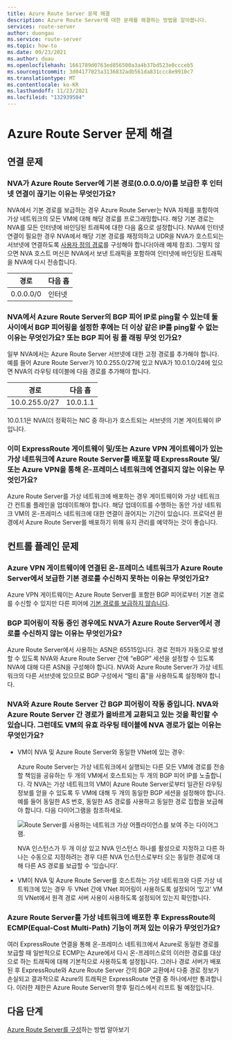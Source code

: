 ```yaml
---
title: Azure Route Server 문제 해결
description: Azure Route Server에 대한 문제를 해결하는 방법을 알아봅니다.
services: route-server
author: duongau
ms.service: route-server
ms.topic: how-to
ms.date: 09/23/2021
ms.author: duau
ms.openlocfilehash: 1661789d0763ed856500a3a4b37bd523e0ccceb5
ms.sourcegitcommit: 3d04177023a3136832adb561da831ccc8e9910c7
ms.translationtype: MT
ms.contentlocale: ko-KR
ms.lasthandoff: 11/23/2021
ms.locfileid: "132939504"
---
```

# <a name="troubleshooting-azure-route-server-issues"></a>Azure Route Server 문제 해결

## <a name="connectivity-issues"></a>연결 문제

### <a name="why-does-my-nva-lose-internet-connectivity-after-it-advertises-the-default-route-00000-to-azure-route-server"></a>NVA가 Azure Route Server에 기본 경로(0.0.0.0/0)를 보급한 후 인터넷 연결이 끊기는 이유는 무엇인가요?
NVA에서 기본 경로를 보급하는 경우 Azure Route Server는 NVA 자체를 포함하여 가상 네트워크의 모든 VM에 대해 해당 경로를 프로그래밍합니다. 해당 기본 경로는 NVA를 모든 인터넷에 바인딩된 트래픽에 대한 다음 홉으로 설정합니다. NVA에 인터넷 연결이 필요한 경우 NVA에서 해당 기본 경로를 재정의하고 UDR을 NVA가 호스트되는 서브넷에 연결하도록 [사용자 정의 경로](../virtual-network/virtual-networks-udr-overview.md)를 구성해야 합니다(아래 예제 참조). 그렇지 않으면 NVA 호스트 머신은 NVA에서 보낸 트래픽을 포함하여 인터넷에 바인딩된 트래픽을 NVA에 다시 전송합니다.

| 경로 | 다음 홉 |
|-------|----------|
| 0.0.0.0/0 | 인터넷 |


### <a name="why-can-i-ping-from-my-nva-to-the-bgp-peer-ip-on-azure-route-server-but-after-i-set-up-the-bgp-peering-between-them-i-cant-ping-the-same-ip-anymore-or-why-is-the-bgp-peering-flapping"></a>NVA에서 Azure Route Server의 BGP 피어 IP로 ping할 수 있는데 둘 사이에서 BGP 피어링을 설정한 후에는 더 이상 같은 IP를 ping할 수 없는 이유는 무엇인가요? 또는 BGP 피어 링 플 래핑 무엇 인가요?

일부 NVA에서는 Azure Route Server 서브넷에 대한 고정 경로를 추가해야 합니다. 예를 들어 Azure Route Server가 10.0.255.0/27에 있고 NVA가 10.0.1.0/24에 있으면 NVA의 라우팅 테이블에 다음 경로를 추가해야 합니다.

| 경로 | 다음 홉 |
|-------|----------|
| 10.0.255.0/27 | 10.0.1.1 |

10.0.1.1은 NVA(더 정확히는 NIC 중 하나)가 호스트되는 서브넷의 기본 게이트웨이 IP입니다.

### <a name="why-do-i-lose-connectivity-to-my-on-premises-network-over-expressroute-andor-azure-vpn-when-im-deploying-azure-route-server-to-a-virtual-network-that-already-has-expressroute-gateway-andor-azure-vpn-gateway"></a>이미 ExpressRoute 게이트웨이 및/또는 Azure VPN 게이트웨이가 있는 가상 네트워크에 Azure Route Server를 배포할 때 ExpressRoute 및/또는 Azure VPN을 통해 온-프레미스 네트워크에 연결되지 않는 이유는 무엇인가요?
Azure Route Server를 가상 네트워크에 배포하는 경우 게이트웨이와 가상 네트워크 간 컨트롤 플레인을 업데이트해야 합니다. 해당 업데이트를 수행하는 동안 가상 네트워크 VM의 온-프레미스 네트워크에 대한 연결이 끊어지는 기간이 있습니다. 프로덕션 환경에서 Azure Route Server를 배포하기 위해 유지 관리를 예약하는 것이 좋습니다.  

## <a name="control-plane-issues"></a>컨트롤 플레인 문제

### <a name="why-does-my-on-premises-network-connected-to-azure-vpn-gateway-not-receive-the-default-route-advertised-by-azure-route-server"></a>Azure VPN 게이트웨이에 연결된 온-프레미스 네트워크가 Azure Route Server에서 보급한 기본 경로를 수신하지 못하는 이유는 무엇인가요?

Azure VPN 게이트웨이는 Azure Route Server를 포함한 BGP 피어로부터 기본 경로를 수신할 수 있지만 다른 피어에 [기본 경로를 보급하지 않습니다](../vpn-gateway/vpn-gateway-vpn-faq.md#what-address-prefixes-will-azure-vpn-gateways-advertise-to-me). 

### <a name="why-does-my-nva-not-receive-routes-from-azure-route-server-even-though-the-bgp-peering-is-up"></a>BGP 피어링이 작동 중인 경우에도 NVA가 Azure Route Server에서 경로를 수신하지 않는 이유는 무엇인가요?

Azure Route Server에서 사용하는 ASN은 65515입니다. 경로 전파가 자동으로 발생할 수 있도록 NVA와 Azure Route Server 간에 “eBGP” 세션을 설정할 수 있도록 NVA에 대해 다른 ASN을 구성해야 합니다. NVA와 Azure Route Server가 가상 네트워크의 다른 서브넷에 있으므로 BGP 구성에서 “멀티 홉”을 사용하도록 설정해야 합니다.

### <a name="the-bgp-peering-between-my-nva-and-azure-route-server-is-up-i-can-see-routes-exchanged-correctly-between-them-why-arent-the-nva-routes-in-the-effective-routing-table-of-my-vm"></a>NVA와 Azure Route Server 간 BGP 피어링이 작동 중입니다. NVA와 Azure Route Server 간 경로가 올바르게 교환되고 있는 것을 확인할 수 있습니다. 그런데도 VM의 유효 라우팅 테이블에 NVA 경로가 없는 이유는 무엇인가요? 

* VM이 NVA 및 Azure Route Server와 동일한 VNet에 있는 경우:

     Azure Route Server는 가상 네트워크에서 실행되는 다른 모든 VM에 경로를 전송할 책임을 공유하는 두 개의 VM에서 호스트되는 두 개의 BGP 피어 IP를 노출합니다. 각 NVA는 가상 네트워크의 VM이 Azure Route Server로부터 일관된 라우팅 정보를 얻을 수 있도록 두 VM에 대해 두 개의 동일한 BGP 세션을 설정해야 합니다. 예를 들어 동일한 AS 번호, 동일한 AS 경로를 사용하고 동일한 경로 집합을 보급해야 합니다. 다음 다이어그램을 참조하세요.

    ![Route Server를 사용하는 네트워크 가상 어플라이언스를 보여 주는 다이어그램.](./media/faq/network-virtual-appliances.png)

    NVA 인스턴스가 두 개 이상 있고 NVA 인스턴스 하나를 활성으로 지정하고 다른 하나는 수동으로 지정하려는 경우 다른 NVA 인스턴스로부터 오는 동일한 경로에 대해 다른 AS 경로를 보급할 수 ‘있습니다’.

* VM이 NVA 및 Azure Route Server를 호스트하는 가상 네트워크와 다른 가상 네트워크에 있는 경우 두 VNet 간에 VNet 피어링이 사용하도록 설정되어 ‘있고’ VM의 VNet에서 원격 경로 서버 사용이 사용하도록 설정되어 있는지 확인합니다.

### <a name="why-is-the-equal-cost-multi-path-ecmp-function-of-my-expressroute-turned-off-after-i-deploy-azure-route-server-to-the-virtual-network"></a>Azure Route Server를 가상 네트워크에 배포한 후 ExpressRoute의 ECMP(Equal-Cost Multi-Path) 기능이 꺼져 있는 이유가 무엇인가요?

여러 ExpressRoute 연결을 통해 온-프레미스 네트워크에서 Azure로 동일한 경로를 보급할 때 일반적으로 ECMP는 Azure에서 다시 온-프레미스로의 이러한 경로를 대상으로 하는 트래픽에 대해 기본적으로 사용하도록 설정됩니다. 그러나 경로 서버가 배포된 후 ExpressRoute와 Azure Route Server 간의 BGP 교환에서 다중 경로 정보가 손실되고 결과적으로 Azure의 트래픽은 ExpressRoute 연결 중 하나에서만 통과합니다. 이러한 제한은 Azure Route Server의 향후 릴리스에서 리프트 될 예정입니다.  

## <a name="next-steps"></a>다음 단계

[Azure Route Server를 구성](quickstart-configure-route-server-powershell.md)하는 방법 알아보기
